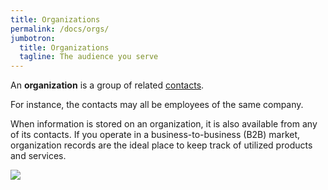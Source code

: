 ```yaml
---
title: Organizations
permalink: /docs/orgs/
jumbotron:
  title: Organizations
  tagline: The audience you serve
---
```


An **organization** is a group of related [contacts](/docs/contacts/).

For instance, the contacts may all be employees of the same company.

When information is stored on an organization, it is also available from any of its contacts. If you operate in a business-to-business (B2B) market, organization records are the ideal place to keep track of utilized products and services.

<div class="cerb-screenshot">
<img src="/assets/images/docs/using-cerb/orgs/orgs.png" class="screenshot">
</div>
